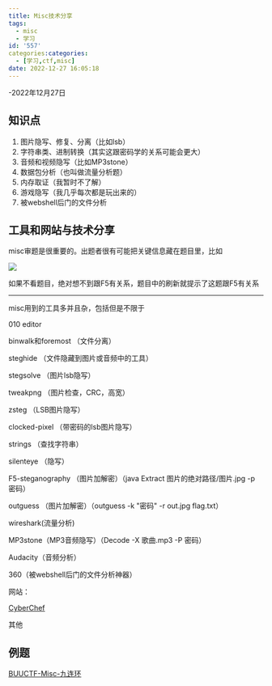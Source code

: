 ```yaml
---
title: Misc技术分享
tags:
  - misc
  - 学习
id: '557'
categories:categories:
  - [学习,ctf,misc]
date: 2022-12-27 16:05:18
---
```


\-2022年12月27日

## 知识点

1.  图片隐写、修复、分离（比如lsb）
2.  字符串类、进制转换（其实这跟密码学的关系可能会更大）
3.  音频和视频隐写（比如MP3stone）
4.  数据包分析（也叫做流量分析题）
5.  内存取证（我暂时不了解）
6.  游戏隐写（我几乎每次都是玩出来的）
7.  被webshell后门的文件分析

## 工具和网站与技术分享

misc审题是很重要的。出题者很有可能把关键信息藏在题目里，比如

![](https://pic.niaoluo.top/%E7%BD%91%E7%AB%99%E8%B0%83%E7%94%A8/misc%E9%9C%80%E8%A6%81/%E5%B1%8F%E5%B9%95%E6%88%AA%E5%9B%BE%202022-12-27%20151928.jpg)

如果不看题目，绝对想不到跟F5有关系，题目中的刷新就提示了这题跟F5有关系

* * *

misc用到的工具多并且杂，包括但是不限于

010 editor

binwalk和foremost （文件分离）

steghide （文件隐藏到图片或音频中的工具）

stegsolve （图片lsb隐写）

tweakpng （图片检查，CRC，高宽）

zsteg （LSB图片隐写）

clocked-pixel （带密码的lsb图片隐写）

strings （查找字符串）

silenteye （隐写）

F5-steganography （图片加解密）（java Extract 图片的绝对路径/图片.jpg -p 密码）

outguess （图片加解密）（outguess -k "密码" -r out.jpg flag.txt）

wireshark(流量分析)

MP3stone（MP3音频隐写）（Decode -X 歌曲.mp3 -P 密码）

Audacity（音频分析）

360（被webshell后门的文件分析神器）

网站：

[CyberChef](https://ctf.mzy0.com/CyberChef3/)

其他

## 例题

[BUUCTF-Misc-九连环](https://niaoluo.top/2022/11/27/buuctf-misc-%e4%b9%9d%e8%bf%9e%e7%8e%af/)